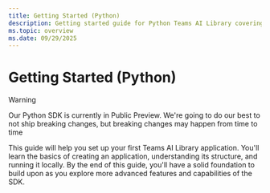 ```yaml
---
title: Getting Started (Python)
description: Getting started guide for Python Teams AI Library covering application setup, structure, and local development.
ms.topic: overview
ms.date: 09/29/2025
---
```


# Getting Started (Python)

> [!WARNING]
> Our Python SDK is currently in Public Preview. We're going to do our best to not ship breaking changes, but breaking changes may happen from time to time 

This guide will help you set up your first Teams AI Library application. You'll learn the basics of creating an application, understanding its structure, and running it locally. By the end of this guide, you'll have a solid foundation to build upon as you explore more advanced features and capabilities of the SDK.
